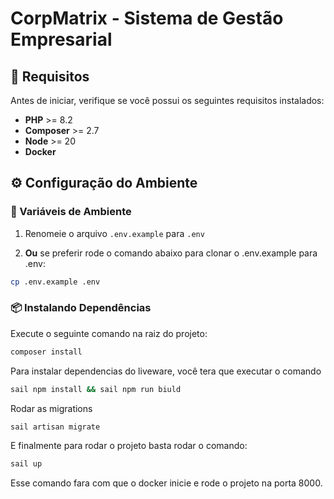 # CorpMatrix - Sistema de Gestão Empresarial

## 🚀 Requisitos
Antes de iniciar, verifique se você possui os seguintes requisitos instalados:

- **PHP** >= 8.2
- **Composer** >= 2.7
- **Node** >= 20
- **Docker**

## ⚙️ Configuração do Ambiente

### 🔐 Variáveis de Ambiente

1. Renomeie o arquivo `.env.example` para `.env`

2. **Ou** se preferir rode o comando abaixo para clonar o .env.example para .env:

```bash
cp .env.example .env
 ```
### 📦 Instalando Dependências

Execute o seguinte comando na raiz do projeto:

```bash
composer install
```

Para instalar dependencias do liveware, você tera que executar o comando
```bash
sail npm install && sail npm run biuld 
```

Rodar as migrations
```bash
sail artisan migrate
```

E finalmente para rodar o projeto basta rodar o comando:

```bash
sail up
```

Esse comando fara com que o docker inicie e rode o projeto na porta 8000.

